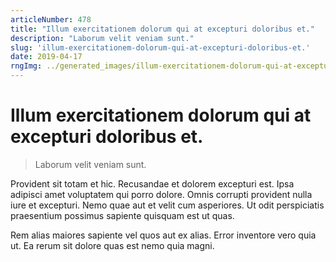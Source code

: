 ```yaml
---
articleNumber: 478
title: "Illum exercitationem dolorum qui at excepturi doloribus et."
description: "Laborum velit veniam sunt."
slug: 'illum-exercitationem-dolorum-qui-at-excepturi-doloribus-et.'
date: 2019-04-17
rngImg: ../generated_images/illum-exercitationem-dolorum-qui-at-excepturi-doloribus-et..jpg
---
```


# Illum exercitationem dolorum qui at excepturi doloribus et.

> Laborum velit veniam sunt.

Provident sit totam et hic. Recusandae et dolorem excepturi est. Ipsa adipisci amet voluptatem qui porro dolore. Omnis corrupti provident nulla iure et excepturi. Nemo quae aut et velit cum asperiores. Ut odit perspiciatis praesentium possimus sapiente quisquam est ut quas.
 Rem alias maiores sapiente vel quos aut ex alias. Error inventore vero quia ut. Ea rerum sit dolore quas est nemo quia magni.
